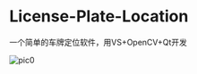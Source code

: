 # License-Plate-Location
一个简单的车牌定位软件，用VS+OpenCV+Qt开发

![pic0](https://user-images.githubusercontent.com/57578729/122716038-5653dd80-d29c-11eb-9433-68799263b21c.png)



